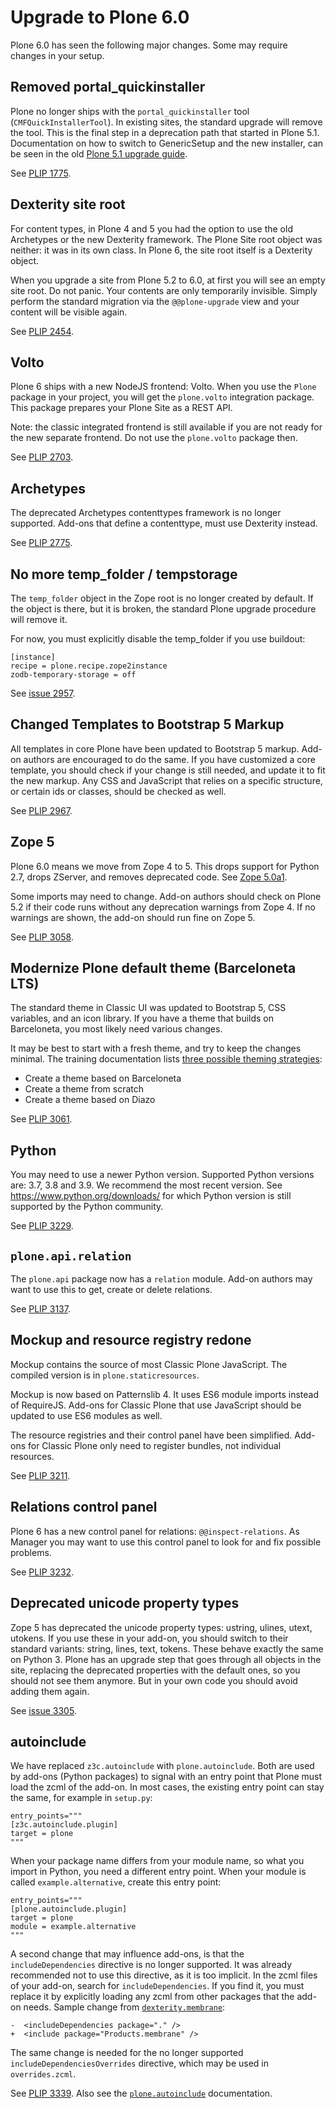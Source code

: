 # Upgrade to Plone 6.0

Plone 6.0 has seen the following major changes.
Some may require changes in your setup.

## Removed portal_quickinstaller
Plone no longer ships with the `portal_quickinstaller` tool (`CMFQuickInstallerTool`).
In existing sites, the standard upgrade will remove the tool.
This is the final step in a deprecation path that started in Plone 5.1.
Documentation on how to switch to GenericSetup and the new installer, can be seen in the old [Plone 5.1 upgrade guide](
https://docs.plone.org/develop/addons/upgrade_to_51.html#installation-code).

See [PLIP 1775](https://github.com/plone/Products.CMFPlone/issues/1775).


## Dexterity site root
For content types, in Plone 4 and 5 you had the option to use the old Archetypes or the new Dexterity framework.
The Plone Site root object was neither: it was in its own class.
In Plone 6, the site root itself is a Dexterity object.

When you upgrade a site from Plone 5.2 to 6.0, at first you will see an empty site root.
Do not panic.
Your contents are only temporarily invisible.
Simply perform the standard migration via the `@@plone-upgrade` view and your content will be visible again.

See [PLIP 2454](https://github.com/plone/Products.CMFPlone/issues/2454).


## Volto
Plone 6 ships with a new NodeJS frontend: Volto.
When you use the `Plone` package in your project, you will get the `plone.volto` integration package.
This package prepares your Plone Site as a REST API.

Note: the classic integrated frontend is still available if you are not ready for the new separate frontend.
Do not use the `plone.volto` package then.

See [PLIP 2703](https://github.com/plone/Products.CMFPlone/issues/2703).


## Archetypes
The deprecated Archetypes contenttypes framework is no longer supported.
Add-ons that define a contenttype, must use Dexterity instead.

See [PLIP 2775](https://github.com/plone/Products.CMFPlone/issues/2775).


## No more temp_folder / tempstorage

The `temp_folder` object in the Zope root is no longer created by default.
If the object is there, but it is broken, the standard Plone upgrade procedure will remove it.

For now, you must explicitly disable the temp_folder if you use buildout:

```
[instance]
recipe = plone.recipe.zope2instance
zodb-temporary-storage = off
```

See [issue 2957](https://github.com/plone/Products.CMFPlone/issues/2957).


## Changed Templates to Bootstrap 5 Markup

All templates in core Plone have been updated to Bootstrap 5 markup.
Add-on authors are encouraged to do the same.
If you have customized a core template, you should check if your change is still needed, and update it to fit the new markup.
Any CSS and JavaScript that relies on a specific structure, or certain ids or classes, should be checked as well.

See [PLIP 2967](https://github.com/plone/Products.CMFPlone/issues/2967).


## Zope 5

Plone 6.0 means we move from Zope 4 to 5.
This drops support for Python 2.7, drops ZServer, and removes deprecated code.
See [Zope 5.0a1](https://zope.readthedocs.io/en/latest/changes.html#a1-2020-02-28).

Some imports may need to change.
Add-on authors should check on Plone 5.2 if their code runs without any deprecation warnings from Zope 4.
If no warnings are shown, the add-on should run fine on Zope 5.

See [PLIP 3058](https://github.com/plone/Products.CMFPlone/issues/3058).


## Modernize Plone default theme (Barceloneta LTS)

The standard theme in Classic UI was updated to Bootstrap 5, CSS variables, and an icon library.
If you have a theme that builds on Barceloneta, you most likely need various changes.

It may be best to start with a fresh theme, and try to keep the changes minimal.
The training documentation lists [three possible theming strategies](https://training.plone.org/5/theming/index.html):

- Create a theme based on Barceloneta
- Create a theme from scratch
- Create a theme based on Diazo

See [PLIP 3061](https://github.com/plone/Products.CMFPlone/issues/3061).


## Python

You may need to use a newer Python version.
Supported Python versions are: 3.7, 3.8 and 3.9.
We recommend the most recent version.
See https://www.python.org/downloads/ for which Python version is still supported by the Python community.

See [PLIP 3229](https://github.com/plone/Products.CMFPlone/issues/3229).


## `plone.api.relation`

The `plone.api` package now has a `relation` module. Add-on authors may want to use this to get, create or delete relations.

See [PLIP 3137](https://github.com/plone/Products.CMFPlone/issues/3137).


## Mockup and resource registry redone

Mockup contains the source of most Classic Plone JavaScript.
The compiled version is in `plone.staticresources`.

Mockup is now based on Patternslib 4.
It uses ES6 module imports instead of RequireJS.
Add-ons for Classic Plone that use JavaScript should be updated to use ES6 modules as well.

The resource registries and their control panel have been simplified.
Add-ons for Classic Plone only need to register bundles, not individual resources.

See [PLIP 3211](https://github.com/plone/Products.CMFPlone/issues/3211).


## Relations control panel

Plone 6 has a new control panel for relations: `@@inspect-relations`.
As Manager you may want to use this control panel to look for and fix possible problems.

See [PLIP 3232](https://github.com/plone/Products.CMFPlone/issues/3232).


## Deprecated unicode property types

Zope 5 has deprecated the unicode property types: ustring, ulines, utext, utokens.
If you use these in your add-on, you should switch to their standard variants: string, lines, text, tokens.
These behave exactly the same on Python 3.
Plone has an upgrade step that goes through all objects in the site, replacing the deprecated properties with the default ones, so you should not see them anymore.
But in your own code you should avoid adding them again.

See [issue 3305](https://github.com/plone/Products.CMFPlone/issues/3305).


## autoinclude

We have replaced `z3c.autoinclude` with `plone.autoinclude`.
Both are used by add-ons (Python packages) to signal with an entry point that Plone must load the zcml of the add-on.
In most cases, the existing entry point can stay the same, for example in `setup.py`:

```
entry_points="""
[z3c.autoinclude.plugin]
target = plone
"""
```

When your package name differs from your module name, so what you import in Python, you need a different entry point.
When your module is called `example.alternative`, create this entry point:

```
entry_points="""
[plone.autoinclude.plugin]
target = plone
module = example.alternative
"""
```

A second change that may influence add-ons, is that the `includeDependencies` directive is no longer supported.
It was already recommended not to use this directive, as it is too implicit.
In the zcml files of your add-on, search for `includeDependencies`.
If you find it, you must replace it by explicitly loading any zcml from other packages that the add-on needs.
Sample change from [`dexterity.membrane`](https://github.com/collective/dexterity.membrane/pull/60):

```
-  <includeDependencies package="." />
+  <include package="Products.membrane" />
```

The same change is needed for the no longer supported `includeDependenciesOverrides` directive, which may be used in `overrides.zcml`.

See [PLIP 3339](https://github.com/plone/Products.CMFPlone/issues/3339).
Also see the [`plone.autoinclude`](https://github.com/plone/plone.autoinclude) documentation.
